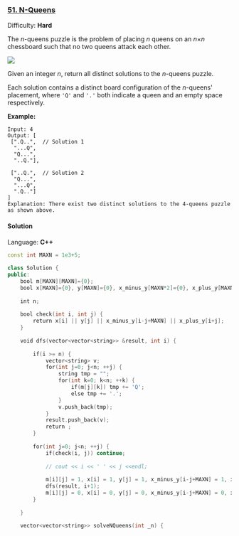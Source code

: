 ### [51\. N-Queens](https://leetcode.com/problems/n-queens/)

Difficulty: **Hard**


The _n_-queens puzzle is the problem of placing _n_ queens on an _n_×_n_ chessboard such that no two queens attack each other.

![](https://assets.leetcode.com/uploads/2018/10/12/8-queens.png)

Given an integer _n_, return all distinct solutions to the _n_-queens puzzle.

Each solution contains a distinct board configuration of the _n_-queens' placement, where `'Q'` and `'.'` both indicate a queen and an empty space respectively.

**Example:**

```
Input: 4
Output: [
 [".Q..",  // Solution 1
  "...Q",
  "Q...",
  "..Q."],

 ["..Q.",  // Solution 2
  "Q...",
  "...Q",
  ".Q.."]
]
Explanation: There exist two distinct solutions to the 4-queens puzzle as shown above.
```


#### Solution

Language: **C++**

```c++
const int MAXN = 1e3+5;
​
class Solution {
public:
    bool m[MAXN][MAXN]={0};
    bool x[MAXN]={0}, y[MAXN]={0}, x_minus_y[MAXN*2]={0}, x_plus_y[MAXN*2]={0};
    
    int n;
    
    bool check(int i, int j) {
        return x[i] || y[j] || x_minus_y[i-j+MAXN] || x_plus_y[i+j];
    }
    
    void dfs(vector<vector<string>> &result, int i) {
        
        if(i >= n) {
            vector<string> v;
            for(int j=0; j<n; ++j) {
                string tmp = "";
                for(int k=0; k<n; ++k) {
                    if(m[j][k]) tmp += 'Q';
                    else tmp += '.';
                }
                v.push_back(tmp);
            }
            result.push_back(v);
            return ;
        }
                
        for(int j=0; j<n; ++j) {
            if(check(i, j)) continue;
            
            // cout << i << ' ' << j <<endl;
            
            m[i][j] = 1, x[i] = 1, y[j] = 1, x_minus_y[i-j+MAXN] = 1, x_plus_y[i+j] = 1;
            dfs(result, i+1);
            m[i][j] = 0, x[i] = 0, y[j] = 0, x_minus_y[i-j+MAXN] = 0, x_plus_y[i+j] = 0;
        }
​
    }
    
    vector<vector<string>> solveNQueens(int _n) {
```